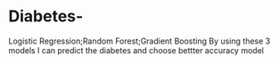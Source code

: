 # Diabetes-
Logistic Regression;Random Forest;Gradient Boosting By using these 3 models I can predict the diabetes and choose bettter accuracy model  
